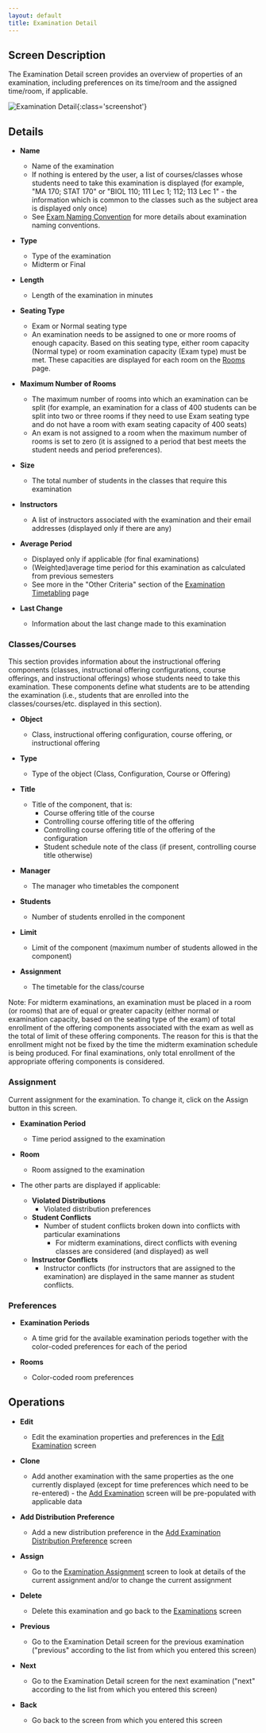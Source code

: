 ```yaml
---
layout: default
title: Examination Detail
---
```



## Screen Description

The Examination Detail screen provides an overview of properties of an examination, including preferences on its time/room and the assigned time/room, if applicable.

![Examination Detail](images/examination-detail-1.png){:class='screenshot'}

## Details

* **Name**
	* Name of the examination
	* If nothing is entered by the user, a list of courses/classes whose students need to take this examination is displayed (for example, "MA 170; STAT 170" or "BIOL 110; 111 Lec 1; 112; 113 Lec 1" - the information which is common to the classes such as the subject area is displayed only once)
	* See [Exam Naming Convention](exam-naming-convention) for more details about examination naming conventions.

* **Type**
	* Type of the examination
	* Midterm or Final

* **Length**
	* Length of the examination in minutes

* **Seating Type**
	* Exam or Normal seating type
	* An examination needs to be assigned to one or more rooms of enough capacity. Based on this seating type, either room capacity (Normal type) or room examination capacity (Exam type) must be met. These capacities are displayed for each room on the [Rooms](rooms) page.

* **Maximum Number of Rooms**
	* The maximum number of rooms into which an examination can be split (for example, an examination for a class of 400 students can be split into two or three rooms if they need to use Exam seating type and do not have a room with exam seating capacity of 400 seats)
	* An exam is not assigned to a room when the maximum number of rooms is set to zero (it is assigned to a period that best meets the student needs and period preferences).

* **Size**
	* The total number of students in the classes that require this examination

* **Instructors**
	* A list of instructors associated with the examination and their email addresses (displayed only if there are any)

* **Average Period**
	* Displayed only if applicable (for final examinations)
	* (Weighted)average time period for this examination as calculated from previous semesters
	* See more in the "Other Criteria" section of the [Examination Timetabling](examination-timetabling) page

* **Last Change**
	* Information about the last change made to this examination

### Classes/Courses

This section provides information about the instructional offering components (classes, instructional offering configurations, course offerings, and instructional offerings) whose students need to take this examination. These components define what students are to be attending the examination (i.e., students that are enrolled into the classes/courses/etc. displayed in this section).

* **Object**
	* Class, instructional offering configuration, course offering, or instructional offering

* **Type**
	* Type of the object (Class, Configuration, Course or Offering)

* **Title**
	* Title of the component, that is:
		* Course offering title of the course
		* Controlling course offering title of the offering
		* Controlling course offering title of the offering of the configuration
		* Student schedule note of the class (if present, controlling course title otherwise)

* **Manager**
	* The manager who timetables the component

* **Students**
	* Number of students enrolled in the component

* **Limit**
	* Limit of the component (maximum number of students allowed in the component)

* **Assignment**
	* The timetable for the class/course

Note: For midterm examinations, an examination must be placed in a room (or rooms) that are of equal or greater capacity (either normal or examination capacity, based on the seating type of the exam) of total enrollment of the offering components associated with the exam as well as the total of limit of these offering components. The reason for this is that the enrollment might not be fixed by the time the midterm examination schedule is being produced. For final examinations, only total enrollment of the appropriate offering components is considered.

### Assignment

Current assignment for the examination. To change it, click on the Assign button in this screen.

* **Examination Period**
	* Time period assigned to the examination

* **Room**
	* Room assigned to the examination

* The other parts are displayed if applicable:
	* **Violated Distributions**
		* Violated distribution preferences
	* **Student Conflicts**
		* Number of student conflicts broken down into conflicts with particular examinations
			* For midterm examinations, direct conflicts with evening classes are considered (and displayed) as well
	* **Instructor Conflicts**
		* Instructor conflicts (for instructors that are assigned to the examination) are displayed in the same manner as student conflicts.

### Preferences

* **Examination Periods**
	* A time grid for the available examination periods together with the color-coded preferences for each of the period

* **Rooms**
	* Color-coded room preferences

## Operations

* **Edit**
	* Edit the examination properties and preferences in the [Edit Examination](edit-examination) screen

* **Clone**
	* Add another examination with the same properties as the one currently displayed (except for time preferences which need to be re-entered) - the [Add Examination](add-examination) screen will be pre-populated with applicable data

* **Add Distribution Preference**
	* Add a new distribution preference in the [Add Examination Distribution Preference](add-examination-distribution-preference) screen

* **Assign**
	* Go to the [Examination Assignment](examination-assignment) screen to look at details of the current assignment and/or to change the current assignment

* **Delete**
	* Delete this examination and go back to the [Examinations](examinations) screen

* **Previous**
	* Go to the Examination Detail screen for the previous examination ("previous" according to the list from which you entered this screen)

* **Next**
	* Go to the Examination Detail screen for the next examination ("next" according to the list from which you entered this screen)

* **Back**
	* Go back to the screen from which you entered this screen

